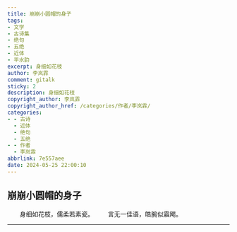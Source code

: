 ```yaml
---
title: 崩崩小圆帽的身子
tags:
- 文学
- 古诗集
- 绝句
- 五绝
- 近体
- 平水韵
excerpt: 身细如花枝
author: 李岚霏
comment: gitalk
sticky: 2
description: 身细如花枝
copyright_author: 李岚霏
copyright_author_href: /categories/作者/李岚霏/
categories:
- - 古诗
  - 近体
  - 绝句
  - 五绝
- - 作者
  - 李岚霏
abbrlink: 7e557aee
date: 2024-05-25 22:00:10
---
```


## 崩崩小圆帽的身子

&emsp;&emsp;身细如花枝，儒柔若素瓷。
&emsp;&emsp;言无一佳语，皓腕似霜飔。

---